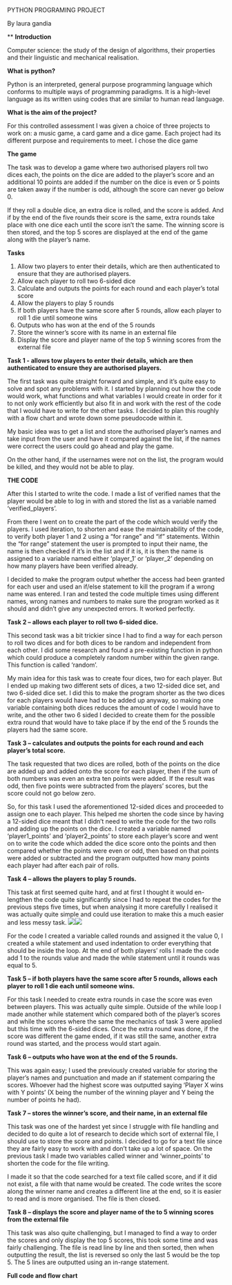 ﻿PYTHON PROGRAMING PROJECT

By laura gandia

**
**Introduction**

Computer science: the study of the design of algorithms, their properties and their linguistic and mechanical realisation.

**What is python?**

Python is an interpreted, general purpose programming language which conforms to multiple ways of programming paradigms. It is a high-level language as its written using codes that are similar to human read language.

**What is the aim of the project?**

For this controlled assessment I was given a choice of three projects to work on: a music game, a card game and a dice game. Each project had its different purpose and requirements to meet.  I chose the dice game

**The game**

The task was to develop a game where two authorised players roll two dices each, the points on the dice are added to the player’s score and an additional 10 points are added if the number on the dice is even or 5 points are taken away if the number is odd, although the score can never go below 0.

If they roll a double dice, an extra dice is rolled, and the score is added. And if by the end of the five rounds their score is the same, extra rounds take place with one dice each until the score isn’t the same. The winning score is then stored, and the top 5 scores are displayed at the end of the game along with the player’s name.

**Tasks**

1. Allow two players to enter their details, which are then authenticated to ensure that they are authorised players.
1. Allow each player to roll two 6-sided dice
1. Calculate and outputs the points for each round and each player’s total score
1. Allow the players to play 5 rounds
1. If both players have the same score after 5 rounds, allow each player to roll 1 die until someone wins
1. Outputs who has won at the end of the 5 rounds
1. Store the winner’s score with its name in an external file
1. Display the score and player name of the top 5 winning scores from the external file


**Task 1 - allows tow players to enter their details, which are then authenticated to ensure they are authorised players.**

The first task was quite straight forward and simple, and it’s quite easy to solve and spot any problems with it. I started by planning out how the code would work, what functions and what variables I would create in order for it to not only work efficiently but also fit in and work with the rest of the code that I would have to write for the other tasks. I decided to plan this roughly with a flow chart and wrote down some pseudocode within it.

My basic idea was to get a list and store the authorised player’s names and take input from the user and have it compared against the list, if the names were correct the users could go ahead and play the game. 

On the other hand, if the usernames were not on the list, the program would be killed, and they would not be able to play.


**THE CODE**

After this I started to write the code. I made a list of verified names that the player would be able to log in with and stored the list as a variable named ‘verified\_players’.

From there I went on to create the part of the code which would verify the players. I used iteration, to shorten and ease the maintainability of the code, to verify both player 1 and 2 using a “for range” and “if” statements. Within the “for range” statement the user is prompted to input their name, the name is then checked if it’s in the list and if it is, it is then the name is assigned to a variable named either ‘player\_1’ or ‘player\_2’ depending on how many players have been verified already.

I decided to make the program output whether the access had been granted for each user and used an if/else statement to kill the program if a wrong name was entered. I ran and tested the code multiple times using different names, wrong names and numbers to make sure the program worked as it should and didn’t give any unexpected errors. It worked perfectly.

**Task 2 – allows each player to roll two 6-sided dice.**

This second task was a bit trickier since I had to find a way for each person to roll two dices and for both dices to be random and independent from each other. I did some research and found a pre-existing function in python which could produce a completely random number within the given range. This function is called ‘random’.

My main idea for this task was to create four dices, two for each player. But I ended up making two different sets of dices, a two 12-sided dice set, and two 6-sided dice set. I did this to make the program shorter as the two dices for each players would have had to be added up anyway, so making one variable containing both dices reduces the amount of code I would have to write, and the other two 6 sided I decided to create them for the possible extra round that would have to take place if by the end of the 5 rounds the players had the same score.

**Task 3 – calculates and outputs the points for each round and each player’s total score.**

The task requested that two dices are rolled, both of the points on the dice are added up and added onto the score for each player, then if the sum of both numbers was even an extra ten points were added. If the result was odd, then five points were subtracted from the players’ scores, but the score could not go below zero. 

So, for this task I used the aforementioned 12-sided dices and proceeded to assign one to each player. This helped me shorten the code since by having a 12-sided dice meant that I didn’t need to write the code for the two rolls and adding up the points on the dice. I created a variable named ‘player1\_points’ and ‘player2\_points’ to store each player’s score and went on to write the code which added the dice score onto the points and then compared whether the points were even or odd, then based on that points were added or subtracted and the program outputted how many points each player had after each pair of rolls.

**Task 4 – allows the players to play 5 rounds.**

This task at first seemed quite hard, and at first I thought it would en-lengthen the code quite significantly since I had to repeat the codes for the previous steps five times, but when analysing it more carefully I realised it was actually quite simple and could use iteration to make this a much easier and less messy task. ![](Aspose.Words.2a38d52a-5dcf-4a44-9739-67017ef34cc3.009.png)![](Aspose.Words.2a38d52a-5dcf-4a44-9739-67017ef34cc3.010.png)

For the code I created a variable called rounds and assigned it the value 0, I created a while statement and used indentation to order everything that should be inside the loop. At the end of both players’ rolls I made the code add 1 to the rounds value and made the while statement until it rounds was equal to 5. 

**Task 5 – if both players have the same score after 5 rounds, allows each player to roll 1 die each until someone wins.**

For this task I needed to create extra rounds in case the score was even between players. This was actually quite simple. Outside of the while loop I made another while statement which compared both of the player’s scores and while the scores where the same the mechanics of task 3 were applied but this time with the 6-sided dices. Once the extra round was done, if the score was different the game ended, if it was still the same, another extra round was started, and the process would start again.

**Task 6 – outputs who have won at the end of the 5 rounds.**

This was again easy; I used the previously created variable for storing the player’s names and punctuation and made an if statement comparing the scores. Whoever had the highest score was outputted saying ‘Player X wins with Y points’ (X being the number of the winning player and Y being the number of points he had).

**Task 7 – stores the winner’s score, and their name, in an external file**

This task was one of the hardest yet since I struggle with file handling and decided to do quite a lot of research to decide which sort of external file, I should use to store the score and points. I decided to go for a text file since they are fairly easy to work with and don’t take up a lot of space. On the previous task I made two variables called winner and ‘winner\_points’ to shorten the code for the file writing.


I made it so that the code searched for a text file called score, and if it did not exist, a file with that name would be created. The code writes the score along the winner name and creates a different line at the end, so it is easier to read and is more organised. The file is then closed.

**Task 8 – displays the score and player name of the to 5 winning scores from the external file**

This task was also quite challenging, but I managed to find a way to order the scores and only display the top 5 scores, this took some time and was fairly challenging. The file is read line by line and then sorted, then when outputting the result, the list is reversed so only the last 5 would be the top 5. The 5 lines are outputted using an in-range statement.

**Full code and flow chart**
